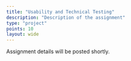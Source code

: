 ```yaml
---
title: "Usability and Technical Testing"
description: "Description of the assignment"
type: "project"
points: 10
layout: wide
---
```


Assignment details will be posted shortly.